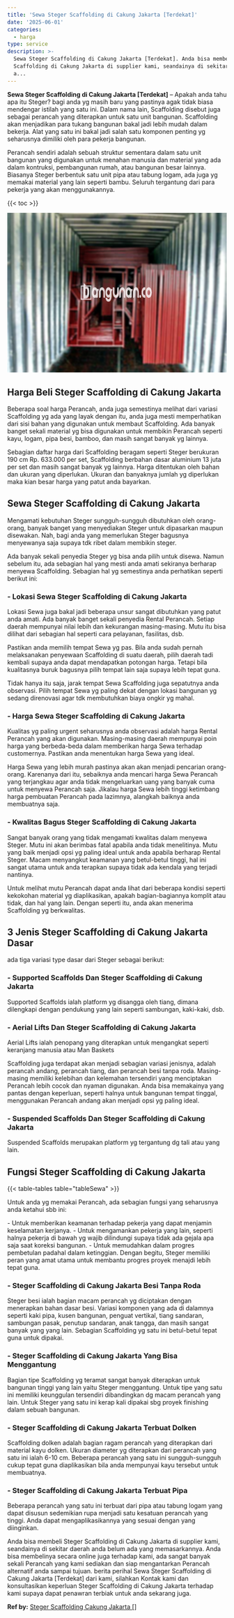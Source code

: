 ```yaml
---
title: 'Sewa Steger Scaffolding di Cakung Jakarta [Terdekat]'
date: '2025-06-01'
categories:
  - harga
type: service
description: >-
  Sewa Steger Scaffolding di Cakung Jakarta [Terdekat]. Anda bisa membeli Steger
  Scaffolding di Cakung Jakarta di supplier kami, seandainya di sekitar daerah
  a...
---
```


**Sewa Steger Scaffolding di Cakung Jakarta \[Terdekat\]** – Apakah anda tahu apa itu Steger? bagi anda yg masih baru yang pastinya agak tidak biasa mendengar istilah yang satu ini. Dalam nama lain, Scaffolding disebut juga sebagai perancah yang diterapkan untuk satu unit bangunan. Scaffolding akan menjadikan para tukang bangunan bakal jadi lebih mudah dalam bekerja. Alat yang satu ini bakal jadi salah satu komponen penting yg seharusnya dimiliki oleh para pekerja bangunan.

Perancah sendiri adalah sebuah struktur sementara dalam satu unit bangunan yang digunakan untuk menahan manusia dan material yang ada dalam kontruksi, pembangunan rumah, atau bangunan besar lainnya. Biasanya Steger berbentuk satu unit pipa atau tabung logam, ada juga yg memakai material yang lain seperti bambu. Seluruh tergantung dari para pekerja yang akan menggunakannya.

{{< toc >}}

![Sewa Steger Scaffolding di Cakung Jakarta [Terdekat]](/images/sewa-scaffolding-steger-15.png)

## Harga Beli Steger Scaffolding di Cakung Jakarta

Beberapa soal harga Perancah, anda juga semestinya melihat dari variasi Scaffolding yg ada yang layak dengan itu, anda juga mesti memperhatikan dari sisi bahan yang digunakan untuk membaut Scaffolding. Ada banyak banget sekali material yg bisa digunakan untuk membikin Perancah seperti kayu, logam, pipa besi, bamboo, dan masih sangat banyak yg lainnya.

Sebagian daftar harga dari Scaffolding beragam seperti Steger berukuran 190 cm Rp. 633.000 per set, Scaffolding berbahan dasar aluminium 13 juta per set dan masih sangat banyak yg lainnya. Harga ditentukan oleh bahan dan ukuran yang diperlukan. Ukuran dan banyaknya jumlah yg diperlukan maka kian besar harga yang patut anda bayarkan.

## Sewa Steger Scaffolding di Cakung Jakarta

Mengamati kebutuhan Steger sungguh-sungguh dibutuhkan oleh orang-orang, banyak banget yang menyediakan Steger untuk dipasarkan maupun disewakan. Nah, bagi anda yang memerlukan Steger bagusnya menyewanya saja supaya tdk ribet dalam membikin steger.

Ada banyak sekali penyedia Steger yg bisa anda pilih untuk disewa. Namun sebelum itu, ada sebagian hal yang mesti anda amati sekiranya berharap menyewa Scaffolding. Sebagian hal yg semestinya anda perhatikan seperti berikut ini:

### \- Lokasi Sewa Steger Scaffolding di Cakung Jakarta

Lokasi Sewa juga bakal jadi beberapa unsur sangat dibutuhkan yang patut anda amati. Ada banyak banget sekali penyedia Rental Perancah. Setiap daerah mempunyai nilai lebih dan kekurangan masing-masing. Mutu itu bisa dilihat dari sebagian hal seperti cara pelayanan, fasilitas, dsb.

Pastikan anda memilih tempat Sewa yg pas. Bila anda sudah pernah melaksanakan penyewaan Scaffolding di suatu daerah, pilih daerah tadi kembali supaya anda dapat mendapatkan potongan harga. Tetapi bila kualitasnya buruk bagusnya pilih tempat lain saja supaya lebih tepat guna.

Tidak hanya itu saja, jarak tempat Sewa Scaffolding juga sepatutnya anda observasi. Pilih tempat Sewa yg paling dekat dengan lokasi bangunan yg sedang direnovasi agar tdk membutuhkan biaya ongkir yg mahal.

### \- Harga Sewa Steger Scaffolding di Cakung Jakarta

Kualitas yg paling urgent seharusnya anda observasi adalah harga Rental Perancah yang akan digunakan. Masing-masing daerah mempunyai poin harga yang berbeda-beda dalam memberikan harga Sewa terhadap customernya. Pastikan anda menentukan harga Sewa yang ideal.

Harga Sewa yang lebih murah pastinya akan akan menjadi pencarian orang-orang. Karenanya dari itu, sebaiknya anda mencari harga Sewa Perancah yang terjangkau agar anda tidak mengeluarkan uang yang banyak cuma untuk menyewa Perancah saja. Jikalau harga Sewa lebih tinggi ketimbang harga pembuatan Perancah pada lazimnya, alangkah baiknya anda membuatnya saja.

### \- Kwalitas Bagus Steger Scaffolding di Cakung Jakarta

Sangat banyak orang yang tidak mengamati kwalitas dalam menyewa Steger. Mutu ini akan berimbas fatal apabila anda tidak menelitinya. Mutu yang baik menjadi opsi yg paling ideal untuk anda apabila berharap Rental Steger. Macam menyangkut keamanan yang betul-betul tinggi, hal ini sangat utama untuk anda terapkan supaya tidak ada kendala yang terjadi nantinya.

Untuk melihat mutu Perancah dapat anda lihat dari beberapa kondisi seperti kekokohan material yg diaplikasikan, apakah bagian-bagiannya komplit atau tidak, dan hal yang lain. Dengan seperti itu, anda akan menerima Scaffolding yg berkwalitas.

## 3 Jenis Steger Scaffolding di Cakung Jakarta Dasar

ada tiga variasi type dasar dari Steger sebagai berikut:

### \- Supported Scaffolds Dan Steger Scaffolding di Cakung Jakarta

Supported Scaffolds ialah platform yg disangga oleh tiang, dimana dilengkapi dengan pendukung yang lain seperti sambungan, kaki-kaki, dsb.

### \- Aerial Lifts Dan Steger Scaffolding di Cakung Jakarta

Aerial Lifts ialah penopang yang diterapkan untuk mengangkat seperti keranjang manusia atau Man Baskets

Scaffolding juga terdapat akan menjadi sebagian variasi jenisnya, adalah perancah andang, perancah tiang, dan perancah besi tanpa roda. Masing-masing memiliki kelebihan dan kelemahan tersendiri yang menciptakan Perancah lebih cocok dan nyaman digunakan. Anda bisa memakainya yang pantas dengan keperluan, seperti halnya untuk bangunan tempat tinggal, menggunakan Perancah andang akan menjadi opsi yg paling ideal.

### \- Suspended Scaffolds Dan Steger Scaffolding di Cakung Jakarta

Suspended Scaffolds merupakan platform yg tergantung dg tali atau yang lain.

## Fungsi Steger Scaffolding di Cakung Jakarta

{{< table-tables table="tableSewa" >}}

Untuk anda yg memakai Perancah, ada sebagian fungsi yang seharusnya anda ketahui sbb ini:

\- Untuk memberikan keamanan terhadap pekerja yang dapat menjamin keselamatan kerjanya. - Untuk mengamankan pekerja yang lain, seperti halnya pekerja di bawah yg wajib dilindungi supaya tidak ada gejala apa saja saat koreksi bangunan. - Untuk memudahkan dalam progres pembetulan padahal dalam ketinggian. Dengan begitu, Steger memiliki peran yang amat utama untuk membantu progres proyek menajdi lebih tepat guna.

### \- Steger Scaffolding di Cakung Jakarta Besi Tanpa Roda

Steger besi ialah bagian macam perancah yg diciptakan dengan menerapkan bahan dasar besi. Variasi komponen yang ada di dalamnya seperti kaki pipa, kusen bangunan, penguat vertikal, tiang sandaran, sambungan pasak, penutup sandaran, anak tangga, dan masih sangat banyak yang yang lain. Sebagian Scaffolding yg satu ini betul-betul tepat guna untuk dipakai.

### \- Steger Scaffolding di Cakung Jakarta Yang Bisa Menggantung

Bagian tipe Scaffolding yg teramat sangat banyak diterapkan untuk bangunan tinggi yang lain yaitu Steger menggantung. Untuk tipe yang satu ini memiliki keunggulan tersendiri dibandingkan dg macam perancah yang lain. Untuk Steger yang satu ini kerap kali dipakai sbg proyek finishing dalam sebuah bangunan.

### \- Steger Scaffolding di Cakung Jakarta Terbuat Dolken

Scaffolding dolken adalah bagian ragam perancah yang diterapkan dari material kayu dolken. Ukuran diameter yg diterapkan dari perancah yang satu ini ialah 6-10 cm. Beberapa perancah yang satu ini sungguh-sungguh cukup tepat guna diaplikasikan bila anda mempunyai kayu tersebut untuk membuatnya.

### \- Steger Scaffolding di Cakung Jakarta Terbuat Pipa

Beberapa perancah yang satu ini terbuat dari pipa atau tabung logam yang dapat disusun sedemikian rupa menjadi satu kesatuan perancah yang tinggi. Anda dapat mengaplikasikannya yang sesuai dengan yang diinginkan.

Anda bisa membeli Steger Scaffolding di Cakung Jakarta di supplier kami, seandainya di sekitar daerah anda belum ada yang memasarkannya. Anda bisa membelinya secara online juga terhadap kami, ada sangat banyak sekali Perancah yang kami sediakan dan siap mengantarkan Perancah alternatif anda sampai tujuan. berita perihal Sewa Steger Scaffolding di Cakung Jakarta \[Terdekat\] dari kami, silahkan Kontak kami dan konsultasikan keperluan Steger Scaffolding di Cakung Jakarta terhadap kami supaya dapat penawran terbiak untuk anda sekarang juga.

**Ref by:** [Steger Scaffolding Cakung Jakarta []](https://id.wikipedia.org/wiki/Steger)
